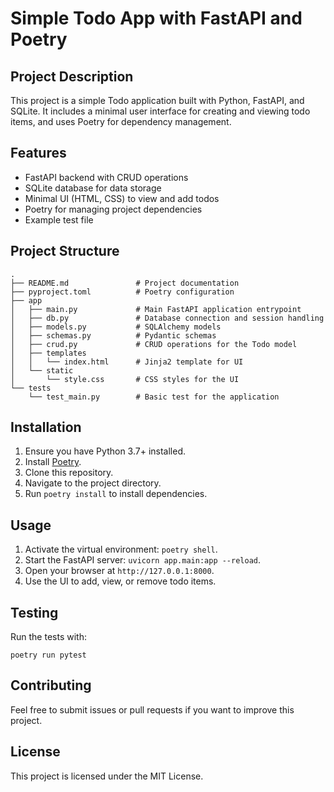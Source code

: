 # Simple Todo App with FastAPI and Poetry

## Project Description

This project is a simple Todo application built with Python, FastAPI, and SQLite. It includes a minimal user interface for creating and viewing todo items, and uses Poetry for dependency management.

## Features

- FastAPI backend with CRUD operations
- SQLite database for data storage
- Minimal UI (HTML, CSS) to view and add todos
- Poetry for managing project dependencies
- Example test file

## Project Structure

```
.
├── README.md               # Project documentation
├── pyproject.toml          # Poetry configuration
├── app
│   ├── main.py             # Main FastAPI application entrypoint
│   ├── db.py               # Database connection and session handling
│   ├── models.py           # SQLAlchemy models
│   ├── schemas.py          # Pydantic schemas
│   ├── crud.py             # CRUD operations for the Todo model
│   ├── templates
│   │   └── index.html      # Jinja2 template for UI
│   └── static
│       └── style.css       # CSS styles for the UI
└── tests
    └── test_main.py        # Basic test for the application
```

## Installation

1. Ensure you have Python 3.7+ installed.
2. Install [Poetry](https://python-poetry.org/docs/#installation).
3. Clone this repository.
4. Navigate to the project directory.
5. Run `poetry install` to install dependencies.

## Usage

1. Activate the virtual environment: `poetry shell`.
2. Start the FastAPI server: `uvicorn app.main:app --reload`.
3. Open your browser at `http://127.0.0.1:8000`.
4. Use the UI to add, view, or remove todo items.

## Testing

Run the tests with:

```
poetry run pytest
```

## Contributing

Feel free to submit issues or pull requests if you want to improve this project.

## License

This project is licensed under the MIT License.
